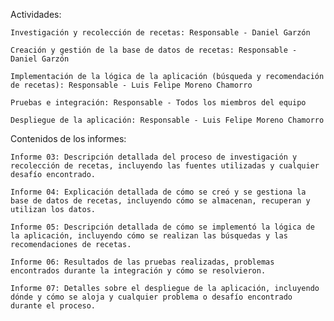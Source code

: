 Actividades:

    Investigación y recolección de recetas: Responsable - Daniel Garzón
  
    Creación y gestión de la base de datos de recetas: Responsable - Daniel Garzón
  
    Implementación de la lógica de la aplicación (búsqueda y recomendación de recetas): Responsable - Luis Felipe Moreno Chamorro
  
    Pruebas e integración: Responsable - Todos los miembros del equipo
  
    Despliegue de la aplicación: Responsable - Luis Felipe Moreno Chamorro

Contenidos de los informes:

    Informe 03: Descripción detallada del proceso de investigación y recolección de recetas, incluyendo las fuentes utilizadas y cualquier desafío encontrado.
  
    Informe 04: Explicación detallada de cómo se creó y se gestiona la base de datos de recetas, incluyendo cómo se almacenan, recuperan y utilizan los datos.
  
    Informe 05: Descripción detallada de cómo se implementó la lógica de la aplicación, incluyendo cómo se realizan las búsquedas y las recomendaciones de recetas.
  
    Informe 06: Resultados de las pruebas realizadas, problemas encontrados durante la integración y cómo se resolvieron.
  
    Informe 07: Detalles sobre el despliegue de la aplicación, incluyendo dónde y cómo se aloja y cualquier problema o desafío encontrado durante el proceso.
